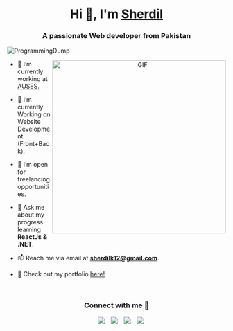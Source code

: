 <h1 align="center">Hi 👋, I'm <a href="https://ProgrammingDump.github.io/Me.io/" target="blank">
Sherdil</a></h1>
<h3 align="center">A passionate Web developer from Pakistan</h3>

<p align="left"> <img src="https://komarev.com/ghpvc/?username=ProgrammingDump&label=Profile%20views&color=0e75b6&style=flat" alt="ProgrammingDump" /> </p>

<a target="_blank" align="center">
  <img align="right" top="500" height="400" width="400" alt="GIF" src="https://media.giphy.com/media/7NoNw4pMNTvgc/giphy.gif">
</a>

- 🔭 I’m currently working at <a href="https://www.linkedin.com/company/air-university-software-engineering-society/mycompany" target="blank">AUSES.</a>

- 🌱 I’m currently Working on Website Development (Front+Back).

- 🤝 I’m open for freelancing opportunities.

- 💬 Ask me about my progress learning **ReactJs & .NET**.

- 📫 Reach me via email at **sherdilk12@gmail.com**.

- 📄 Check out my portfolio <a href="https://sherdil-portfolio.netlify.com" alt="ProgrammingDump">here!</a>
<br/>
<h3 align="center" > Connect with me 🤝 </h3>

<p align="center">

 <div align="center"  class="icons-social" style="margin-left: 10px;">
        <a style="margin-left: 10px;"  target="_blank" href="https://www.linkedin.com/in/sherdil-khanzada/">
			<img src="https://img.icons8.com/doodle/40/000000/linkedin--v2.png"></a>
        <a style="margin-left: 10px;" target="_blank" href="https://github.com/ProgrammingDump">
		<img src="https://img.icons8.com/doodle/40/000000/github--v1.png"></a>
        <a style="margin-left: 10px;" target="_blank" href="https://instagram.com/sherdilxd">
			<img src="https://img.icons8.com/doodle/40/000000/instagram-new--v2.png"></a>
		<a style="margin-left: 10px;" target="_blank" href="https://www.youtube.com/channel/UCnHdeaGuS-GuVA5Xi64E3CQ">
				<img src="https://img.icons8.com/doodle/1x/youtube--v2.png" ></a>
      </div>

</p>
